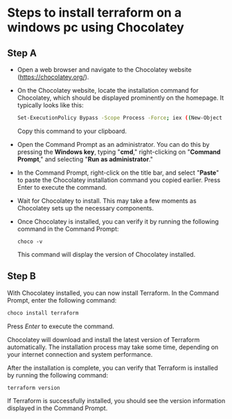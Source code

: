 # Steps to install terraform on a windows pc using Chocolatey

## Step A 
* Open a web browser and navigate to the Chocolatey website (https://chocolatey.org/).

* On the Chocolatey website, locate the installation command for Chocolatey, which should be displayed prominently on the homepage. It typically looks like this:

    ```sh
    Set-ExecutionPolicy Bypass -Scope Process -Force; iex ((New-Object System.Net.WebClient).DownloadString('https://chocolatey.org/install.ps1'))
    ```
    
    Copy this command to your clipboard.

* Open the Command Prompt as an administrator. You can do this by pressing the **Windows key**, typing "**cmd**," right-clicking on "**Command Prompt**," and selecting "**Run as administrator**."

* In the Command Prompt, right-click on the title bar, and select "**Paste**" to paste the Chocolatey installation command you copied earlier. Press Enter to execute the command.

* Wait for Chocolatey to install. This may take a few moments as Chocolatey sets up the necessary components.

* Once Chocolatey is installed, you can verify it by running the following command in the Command Prompt:

    ```
    choco -v
    ```
    This command will display the version of Chocolatey installed.

## Step B
With Chocolatey installed, you can now install Terraform. In the Command Prompt, enter the following command:

```sh
choco install terraform
```
Press *Enter* to execute the command.

Chocolatey will download and install the latest version of Terraform automatically. The installation process may take some time, depending on your internet connection and system performance.

After the installation is complete, you can verify that Terraform is installed by running the following command:

```sh
terraform version
```
If Terraform is successfully installed, you should see the version information displayed in the Command Prompt.
